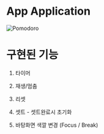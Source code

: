 # App Application 

![Pomodoro](https://github.com/LeeGeonwoo22/FlutterPomodoro2/assets/71261997/85693596-3afa-4be7-ae61-066c63e24f70)

# 구현된 기능

1. 타이머

2. 재생/멈춤

3. 리셋

4. 셋트 - 셋트완료시 초기화

5. 바탕화면 색깔 변경 (Focus / Break)